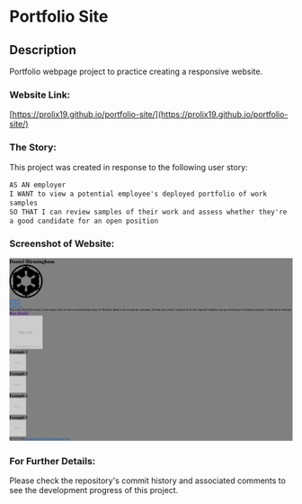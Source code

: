 # Portfolio Site

## Description

Portfolio webpage project to practice creating a responsive website.

### Website Link:

[https://prolix19.github.io/portfolio-site/](https://prolix19.github.io/portfolio-site/)

### The Story:

This project was created in response to the following user story:

```
AS AN employer
I WANT to view a potential employee's deployed portfolio of work samples
SO THAT I can review samples of their work and assess whether they're a good candidate for an open position
```

### Screenshot of Website:

![Picture of the Horiseon webpage](assets/images/site-screenshot.png)

### For Further Details:

Please check the repository's commit history and associated comments to see the development progress of this project.
